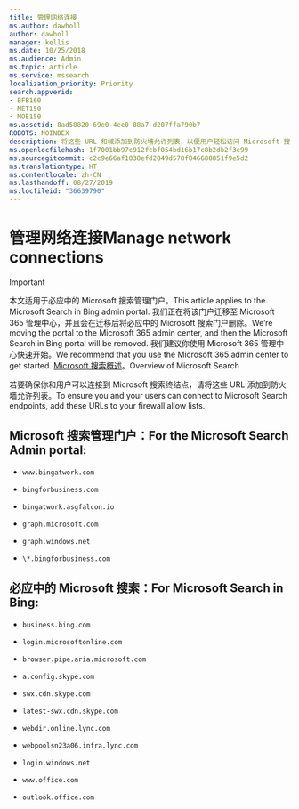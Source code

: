 ```yaml
---
title: 管理网络连接
ms.author: dawholl
author: dawholl
manager: kellis
ms.date: 10/25/2018
ms.audience: Admin
ms.topic: article
ms.service: mssearch
localization_priority: Priority
search.appverid:
- BFB160
- MET150
- MOE150
ms.assetid: 8ad58820-69e0-4ee0-88a7-d207ffa790b7
ROBOTS: NOINDEX
description: 将这些 URL 和域添加到防火墙允许列表，以便用户轻松访问 Microsoft 搜索
ms.openlocfilehash: 1f7001bb97c912fcbf054bd16b17c8b2db2f3e99
ms.sourcegitcommit: c2c9e66af1038efd2849d578f846680851f9e5d2
ms.translationtype: HT
ms.contentlocale: zh-CN
ms.lasthandoff: 08/27/2019
ms.locfileid: "36639790"
---
```

# <a name="manage-network-connections"></a><span data-ttu-id="bf543-103">管理网络连接</span><span class="sxs-lookup"><span data-stu-id="bf543-103">Manage network connections</span></span>

> [!IMPORTANT]
> <span data-ttu-id="bf543-104">本文适用于必应中的 Microsoft 搜索管理门户。</span><span class="sxs-lookup"><span data-stu-id="bf543-104">This article applies to the Microsoft Search in Bing admin portal.</span></span> <span data-ttu-id="bf543-105">我们正在将该门户迁移至 Microsoft 365 管理中心，并且会在迁移后将必应中的 Microsoft 搜索门户删除。</span><span class="sxs-lookup"><span data-stu-id="bf543-105">We’re moving the portal to the Microsoft 365 admin center, and then the Microsoft Search in Bing portal will be removed.</span></span> <span data-ttu-id="bf543-106">我们建议你使用 Microsoft 365 管理中心快速开始。</span><span class="sxs-lookup"><span data-stu-id="bf543-106">We recommend that you use the Microsoft 365 admin center to get started.</span></span> <span data-ttu-id="bf543-107">[Microsoft 搜索概述](overview-microsoft-search.md)。</span><span class="sxs-lookup"><span data-stu-id="bf543-107">Overview of Microsoft Search</span></span>
    
<span data-ttu-id="bf543-108">若要确保你和用户可以连接到 Microsoft 搜索终结点，请将这些 URL 添加到防火墙允许列表。</span><span class="sxs-lookup"><span data-stu-id="bf543-108">To ensure you and your users can connect to Microsoft Search endpoints, add these URLs to your firewall allow lists.</span></span>
  
## <a name="for-the-microsoft-search-admin-portal"></a><span data-ttu-id="bf543-109">Microsoft 搜索管理门户：</span><span class="sxs-lookup"><span data-stu-id="bf543-109">For the Microsoft Search Admin portal:</span></span>

- `www.bingatwork.com`
    
- `bingforbusiness.com`
    
- `bingatwork.asgfalcon.io`
    
- `graph.microsoft.com`
    
- `graph.windows.net`
    
- `\*.bingforbusiness.com`
    
## <a name="for-microsoft-search-in-bing"></a><span data-ttu-id="bf543-110">必应中的 Microsoft 搜索：</span><span class="sxs-lookup"><span data-stu-id="bf543-110">For Microsoft Search in Bing:</span></span>

- `business.bing.com`
    
- `login.microsoftonline.com`
    
- `browser.pipe.aria.microsoft.com`
    
- `a.config.skype.com`
    
- `swx.cdn.skype.com`
    
- `latest-swx.cdn.skype.com`
    
- `webdir.online.lync.com`
    
- `webpoolsn23a06.infra.lync.com`
    
- `login.windows.net`
    
- `www.office.com`
    
- `outlook.office.com`
